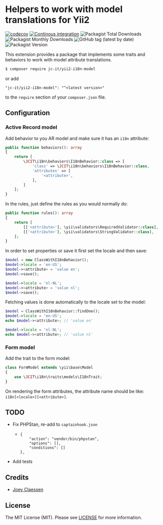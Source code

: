 # Helpers to work with model translations for Yii2

[![codecov](https://codecov.io/gh/jc-it/yii2-i18n-model/branch/master/graph/badge.svg)](https://codecov.io/gh/jc-it/yii2-i18n-model)
[![Continous integration](https://github.com/jc-it/yii2-i18n-model/actions/workflows/ci.yaml/badge.svg)](https://github.com/jc-it/yii2-i18n-model/actions/workflows/ci.yaml)
![Packagist Total Downloads](https://img.shields.io/packagist/dt/jc-it/yii2-i18n-model)
![Packagist Monthly Downloads](https://img.shields.io/packagist/dm/jc-it/yii2-i18n-model)
![GitHub tag (latest by date)](https://img.shields.io/github/v/tag/jc-it/yii2-i18n-model)
![Packagist Version](https://img.shields.io/packagist/v/jc-it/yii2-i18n-model)

This extension provides a package that implements some traits and behaviors to work with model attribute translations.

```bash
$ composer require jc-it/yii2-i18n-model
```

or add

```
"jc-it/yii2-i18n-model": "^<latest version>"
```

to the `require` section of your `composer.json` file.

## Configuration
### Active Record model
Add behavior to you AR model and make sure it has an `i18n` attribute:
```php
public function behaviors(): array
{
    return [
        \JCIT\i18n\behaviors\I18nBehavior::class => [
            'class' => \JCIT\i18n\behaviors\I18nBehavior::class,
            'attributes' => [
                '<attribute>',
            ],       
        ]       
    ]; 
}
```

In the rules, just define the rules as you would normally do:
```php
public function rules(): array
{
    return [
        [['<attribute>'], \yii\validators\RequiredValidator::class],
        [['<attribute>'], \yii\validators\StringValidator::class],
    ]; 
}
```

In order to set properties or save it first set the locale and then save:
```php
$model = new ClassWithI18nBehavior();
$model->locale = 'en-US';
$model-><attribute> = 'value en';
$model->save();

$model->locale = 'nl-NL';
$model-><attribute> = 'value nl';
$model->save();
```

Fetching values is done automatically to the locale set to the model:
```php
$model = ClassWithI18nBehavior::findOne();
$model->locale = 'en-US';
echo $model-><attribute>; // 'value en'

$model->locale = 'nl-NL';
echo $model-><attribute>; // 'value nl'
```

### Form model
Add the trait to the form model:
```php
class FormModel extends \yii\base\Model
{
    use \JCIT\i18n\traits\models\I18nTrait;
}
```

On rendering the form attributes, the attribute name should be like: `i18n[<locale>][<attribute>]`.

## TODO
- Fix PHPStan, re-add to `captainhook.json`
  - ```      
    {
        "action": "vendor/bin/phpstan",
        "options": [],
        "conditions": []
    },
    ```
- Add tests

## Credits
- [Joey Claessen](https://github.com/joester89)

## License

The MIT License (MIT). Please see [LICENSE](https://github.com/jc-it/yii2-i18n-model/blob/master/LICENSE) for more information.
